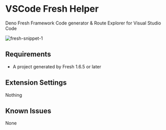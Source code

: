 # VSCode Fresh Helper

Deno Fresh Framework Code generator & Route Explorer for Visual Studio Code

![fresh-snippet-1](https://github.com/hashrock/fresh-snippets/assets/3132889/fa3df446-08d4-44bf-839c-490b9a02ca11)


## Requirements

- A project generated by Fresh 1.6.5 or later

## Extension Settings

Nothing

## Known Issues

None
